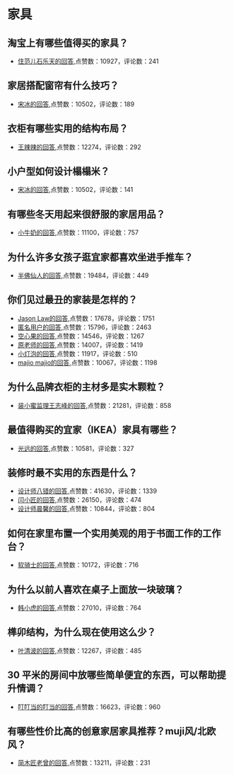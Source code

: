#  家具 
## 淘宝上有哪些值得买的家具？
- [住范儿石乐天的回答](https://www.zhihu.com/question/24403285/answer/923776916),点赞数：10927，评论数：241
## 家居搭配窗帘有什么技巧？
- [宋冰的回答](https://www.zhihu.com/question/22923832/answer/55823959),点赞数：10502，评论数：189
## 衣柜有哪些实用的结构布局？
- [王辣辣的回答](https://www.zhihu.com/question/24332886/answer/523227999),点赞数：12274，评论数：292
## 小户型如何设计榻榻米？
- [宋冰的回答](https://www.zhihu.com/question/35743718/answer/64664397),点赞数：10502，评论数：141
## 有哪些冬天用起来很舒服的家居用品？
- [小牛奶的回答](https://www.zhihu.com/question/26515708/answer/255180121),点赞数：11100，评论数：757
## 为什么许多女孩子逛宜家都喜欢坐进手推车？
- [半佛仙人的回答](https://www.zhihu.com/question/301429663/answer/533511149),点赞数：19484，评论数：449
## 你们见过最丑的家装是怎样的？
- [Jason Law的回答](https://www.zhihu.com/question/29598382/answer/71559614),点赞数：17678，评论数：1751
- [匿名用户的回答](https://www.zhihu.com/question/29598382/answer/69829208),点赞数：15796，评论数：2463
- [空心果的回答](https://www.zhihu.com/question/29598382/answer/295670561),点赞数：14546，评论数：1267
- [原老师的回答](https://www.zhihu.com/question/29598382/answer/85789405),点赞数：14007，评论数：1419
- [小灯泡的回答](https://www.zhihu.com/question/29598382/answer/69872521),点赞数：11917，评论数：510
- [majio majio的回答](https://www.zhihu.com/question/29598382/answer/69900346),点赞数：10067，评论数：1198
## 为什么品牌衣柜的主材多是实木颗粒？
- [装小蜜监理王志峰的回答](https://www.zhihu.com/question/21562137/answer/253200876),点赞数：21281，评论数：858
## 最值得购买的宜家（IKEA）家具有哪些？
- [光远的回答](https://www.zhihu.com/question/20875371/answer/37004726),点赞数：10581，评论数：327
## 装修时最不实用的东西是什么？
- [设计师八错的回答](https://www.zhihu.com/question/58344655/answer/626883253),点赞数：41630，评论数：1339
- [闫小匠的回答](https://www.zhihu.com/question/58344655/answer/467206121),点赞数：26150，评论数：474
- [设计师晨馨的回答](https://www.zhihu.com/question/58344655/answer/627121000),点赞数：10844，评论数：804
## 如何在家里布置一个实用美观的用于书面工作的工作台？
- [软骑士的回答](https://www.zhihu.com/question/30550212/answer/55072018),点赞数：10172，评论数：716
## 为什么以前人喜欢在桌子上面放一块玻璃？
- [韩小虎的回答](https://www.zhihu.com/question/23125462/answer/55867172),点赞数：27010，评论数：764
## 榫卯结构，为什么现在使用这么少？
- [叶清波的回答](https://www.zhihu.com/question/24175751/answer/26932596),点赞数：12267，评论数：485
## 30 平米的房间中放哪些简单便宜的东西，可以帮助提升情调？
- [叮叮当的叮当的回答](https://www.zhihu.com/question/25950263/answer/65180816),点赞数：16623，评论数：960
## 有哪些性价比高的创意家居家具推荐？muji风/北欧风？
- [简木匠老曾的回答](https://www.zhihu.com/question/33719519/answer/151288440),点赞数：13211，评论数：231
